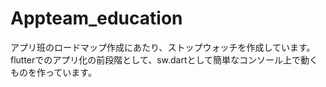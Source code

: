 # Appteam_education

アプリ班のロードマップ作成にあたり、ストップウォッチを作成しています。
flutterでのアプリ化の前段階として、sw.dartとして簡単なコンソール上で動くものを作っています。
